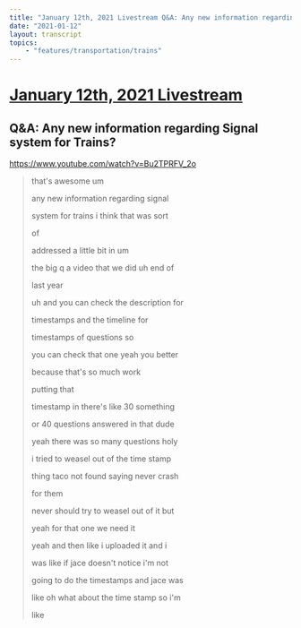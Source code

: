 ```yaml
---
title: "January 12th, 2021 Livestream Q&A: Any new information regarding Signal system for Trains?"
date: "2021-01-12"
layout: transcript
topics:
    - "features/transportation/trains"
---
```

# [January 12th, 2021 Livestream](../2021-01-12.md)
## Q&A: Any new information regarding Signal system for Trains?
https://www.youtube.com/watch?v=Bu2TPRFV_2o
> that's awesome um
> 
> any new information regarding signal
> 
> system for trains i think that was sort
> 
> of
> 
> addressed a little bit in um
> 
> the big q a video that we did uh end of
> 
> last year
> 
> uh and you can check the description for
> 
> timestamps and the timeline for
> 
> timestamps of questions so
> 
> you can check that one yeah you better
> 
> because that's so much work
> 
> putting that
> 
> timestamp in there's like 30 something
> 
> or 40 questions answered in that dude
> 
> yeah there was so many questions holy
> 
> 
> 
> i tried to weasel out of the time stamp
> 
> thing taco not found saying never crash
> 
> for them
> 
> never should try to weasel out of it but
> 
> yeah for that one we need it
> 
> yeah and then like i uploaded it and i
> 
> was like if jace doesn't notice i'm not
> 
> going to do the timestamps and jace was
> 
> like oh what about the time stamp so i'm
> 
> like
> 
